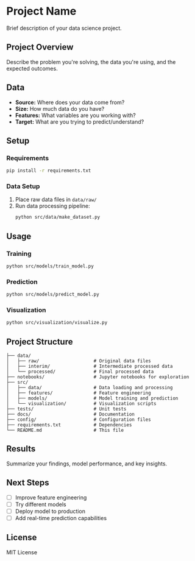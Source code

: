 # Project Name

Brief description of your data science project.

## Project Overview

Describe the problem you're solving, the data you're using, and the expected outcomes.

## Data

- **Source:** Where does your data come from?
- **Size:** How much data do you have?
- **Features:** What variables are you working with?
- **Target:** What are you trying to predict/understand?

## Setup

### Requirements

```bash
pip install -r requirements.txt
```

### Data Setup

1. Place raw data files in `data/raw/`
2. Run data processing pipeline:
   ```bash
   python src/data/make_dataset.py
   ```

## Usage

### Training

```bash
python src/models/train_model.py
```

### Prediction

```bash
python src/models/predict_model.py
```

### Visualization

```bash
python src/visualization/visualize.py
```

## Project Structure

```
├── data/
│   ├── raw/                    # Original data files
│   ├── interim/                # Intermediate processed data
│   └── processed/              # Final processed data
├── notebooks/                  # Jupyter notebooks for exploration
├── src/
│   ├── data/                   # Data loading and processing
│   ├── features/               # Feature engineering
│   ├── models/                 # Model training and prediction
│   └── visualization/          # Visualization scripts
├── tests/                      # Unit tests
├── docs/                       # Documentation
├── config/                     # Configuration files
├── requirements.txt            # Dependencies
└── README.md                   # This file
```

## Results

Summarize your findings, model performance, and key insights.

## Next Steps

- [ ] Improve feature engineering
- [ ] Try different models
- [ ] Deploy model to production
- [ ] Add real-time prediction capabilities

## License

MIT License
